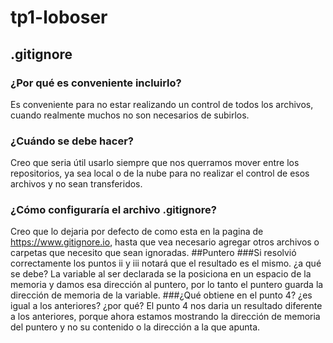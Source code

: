 # tp1-loboser
## .gitignore
### ¿Por qué es conveniente incluirlo?
Es conveniente para no estar realizando un control de todos los archivos, cuando realmente muchos no son necesarios de subirlos.
### ¿Cuándo se debe hacer?
Creo que seria útil usarlo siempre que nos querramos mover entre los repositorios, ya sea local o de la nube para no realizar el control de esos archivos y no sean transferidos.
### ¿Cómo configuraría el archivo .gitignore? 
Creo que lo dejaria por defecto de como esta en la pagina de https://www.gitignore.io, hasta que vea necesario agregar otros archivos o carpetas que necesito que sean ignoradas.
##Puntero
###Si resolvió correctamente los puntos ii y iii notará que el resultado es el mismo. ¿a qué se debe?
La variable al ser declarada se la posiciona en un espacio de la memoria y damos esa dirección al puntero, por lo tanto el puntero guarda la dirección de memoria de la variable.
###¿Qué obtiene en el punto 4? ¿es igual a los anteriores? ¿por qué?
El punto 4 nos daria un resultado diferente a los anteriores, porque ahora estamos mostrando la dirección de memoria del puntero y no su contenido o la dirección a la que apunta.